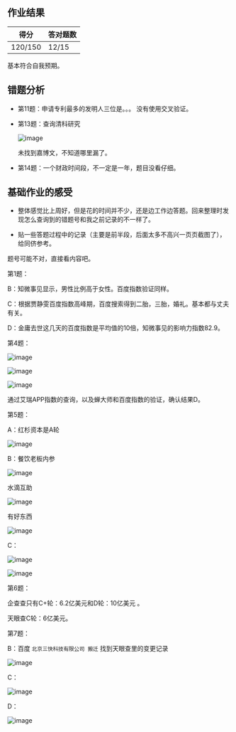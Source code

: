 ## 作业结果

|得分 | 答对题数 |
| -- | -- |
| 120/150 | 12/15 |

基本符合自我预期。



## 错题分析

- 第11题：申请专利最多的发明人三位是。。。 没有使用交叉验证。

- 第13题：查询清科研究

  ![image](https://upload-images.jianshu.io/upload_images/15321531-5370437b64d30819.png?imageMogr2/auto-orient/strip%7CimageView2/2/w/1240) 

  未找到嘉博文，不知道哪里漏了。

- 第14题：一个财政时间段，不一定是一年，题目没看仔细。



## 基础作业的感受

- 整体感觉比上周好，但是花的时间并不少，还是边工作边答题。回来整理时发现怎么查询到的错题号和我之前记录的不一样了。

- 贴一些答题过程中的记录（主要是前半段，后面太多不高兴一页页截图了），给同侪参考。



题号可能不对，直接看内容吧。

第1题：

B：知微事见显示，男性比例高于女性。百度指数验证同样。

C：根据贾静雯百度指数高峰期，百度搜索得到二胎，三胎，婚礼。基本都与丈夫有关。

D：金庸去世这几天的百度指数是平均值的10倍，知微事见的影响力指数82.9。

第4题：

![image](https://upload-images.jianshu.io/upload_images/15321531-4e2b4f03c069aeff.png?imageMogr2/auto-orient/strip%7CimageView2/2/w/1240) 

![image](https://upload-images.jianshu.io/upload_images/15321531-596a2362e90111bd.png?imageMogr2/auto-orient/strip%7CimageView2/2/w/1240) 

![image](https://upload-images.jianshu.io/upload_images/15321531-dc368dfd844db1c5.png?imageMogr2/auto-orient/strip%7CimageView2/2/w/1240) 

通过艾瑞APP指数的查询，以及蝉大师和百度指数的验证，确认结果D。

第5题：

A：红杉资本是A轮

![image](https://upload-images.jianshu.io/upload_images/15321531-486ebd4a60512432.png?imageMogr2/auto-orient/strip%7CimageView2/2/w/1240) 

B：餐饮老板内参

![image](https://upload-images.jianshu.io/upload_images/15321531-5a373a642829484e.png?imageMogr2/auto-orient/strip%7CimageView2/2/w/1240) 

水滴互助

![image](https://upload-images.jianshu.io/upload_images/15321531-2c3fbc2f4ad09897.png?imageMogr2/auto-orient/strip%7CimageView2/2/w/1240) 

有好东西

![image](https://upload-images.jianshu.io/upload_images/15321531-fb383e5e259c5bf4.png?imageMogr2/auto-orient/strip%7CimageView2/2/w/1240) 

C：

![image](https://upload-images.jianshu.io/upload_images/15321531-7a8e7d01933cfa85.png?imageMogr2/auto-orient/strip%7CimageView2/2/w/1240) 

![image](https://upload-images.jianshu.io/upload_images/15321531-9c25de4d8300ff46.png?imageMogr2/auto-orient/strip%7CimageView2/2/w/1240) 

第6题：

企查查只有C+轮：6.2亿美元和D轮：10亿美元  。

天眼查C轮：6亿美元。

第7题：

B：百度 `北京三快科技有限公司 搬迁` 找到天眼查里的变更记录

![image](https://upload-images.jianshu.io/upload_images/15321531-29ec707799d971f4.png?imageMogr2/auto-orient/strip%7CimageView2/2/w/1240) 

C：

![image](https://upload-images.jianshu.io/upload_images/15321531-4e658dd950bf2311.png?imageMogr2/auto-orient/strip%7CimageView2/2/w/1240) 

D：

![image](https://upload-images.jianshu.io/upload_images/15321531-6c9705a5e7605ba7.png?imageMogr2/auto-orient/strip%7CimageView2/2/w/1240) 

